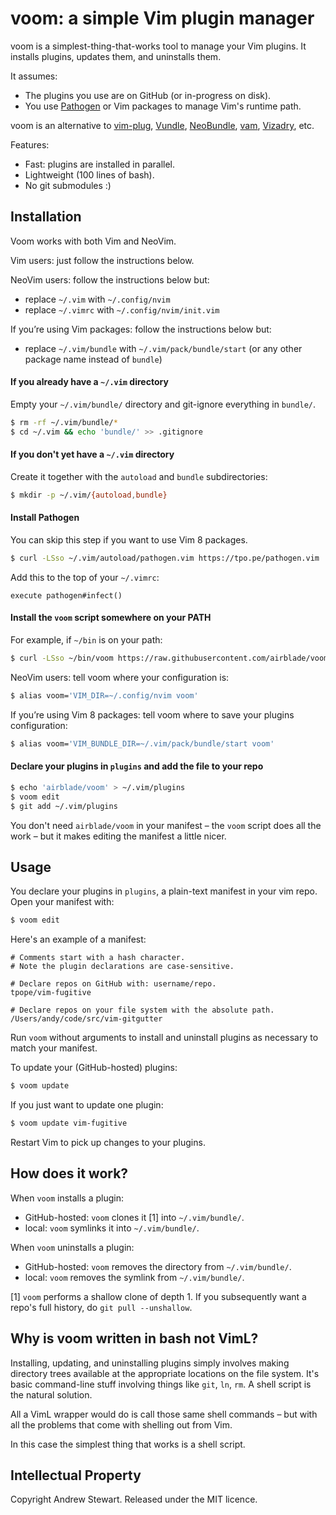 # voom: a simple Vim plugin manager

voom is a simplest-thing-that-works tool to manage your Vim plugins.  It installs plugins, updates them, and uninstalls them.

It assumes:

- The plugins you use are on GitHub (or in-progress on disk).
- You use [Pathogen][] or Vim packages to manage Vim's runtime path.

voom is an alternative to [vim-plug][], [Vundle][], [NeoBundle][], [vam][], [Vizadry][], etc.

Features:

* Fast: plugins are installed in parallel.
* Lightweight (100 lines of bash).
* No git submodules :)


## Installation

Voom works with both Vim and NeoVim.

Vim users: just follow the instructions below.

NeoVim users: follow the instructions below but:

- replace `~/.vim` with `~/.config/nvim`
- replace `~/.vimrc` with `~/.config/nvim/init.vim`

If you’re using Vim packages: follow the instructions below but:

- replace `~/.vim/bundle` with `~/.vim/pack/bundle/start` (or any other package name instead of `bundle`)


#### If you already have a `~/.vim` directory

Empty your `~/.vim/bundle/` directory and git-ignore everything in `bundle/`.

```sh
$ rm -rf ~/.vim/bundle/*
$ cd ~/.vim && echo 'bundle/' >> .gitignore
```


#### If you don't yet have a `~/.vim` directory

Create it together with the `autoload` and `bundle` subdirectories:

```sh
$ mkdir -p ~/.vim/{autoload,bundle}
```


#### Install Pathogen

You can skip this step if you want to use Vim 8 packages.

```sh
$ curl -LSso ~/.vim/autoload/pathogen.vim https://tpo.pe/pathogen.vim
```

Add this to the top of your `~/.vimrc`:

```viml
execute pathogen#infect()
```


#### Install the `voom` script somewhere on your PATH

For example, if `~/bin` is on your path:

```sh
$ curl -LSso ~/bin/voom https://raw.githubusercontent.com/airblade/voom/master/voom
```

NeoVim users: tell voom where your configuration is:

```sh
$ alias voom='VIM_DIR=~/.config/nvim voom'
```

If you’re using Vim 8 packages: tell voom where to save your plugins configuration:

```sh
$ alias voom='VIM_BUNDLE_DIR=~/.vim/pack/bundle/start voom'
```


#### Declare your plugins in `plugins` and add the file to your repo

```sh
$ echo 'airblade/voom' > ~/.vim/plugins
$ voom edit
$ git add ~/.vim/plugins
```

You don't need `airblade/voom` in your manifest – the `voom` script does all the work – but it makes editing the manifest a little nicer.


## Usage

You declare your plugins in `plugins`, a plain-text manifest in your vim repo.  Open your manifest with:

```sh
$ voom edit
```

Here's an example of a manifest:

```
# Comments start with a hash character.
# Note the plugin declarations are case-sensitive.

# Declare repos on GitHub with: username/repo.
tpope/vim-fugitive

# Declare repos on your file system with the absolute path.
/Users/andy/code/src/vim-gitgutter
```

Run `voom` without arguments to install and uninstall plugins as necessary to match your manifest.

To update your (GitHub-hosted) plugins:

```sh
$ voom update
```

If you just want to update one plugin:

```sh
$ voom update vim-fugitive
```

Restart Vim to pick up changes to your plugins.



## How does it work?

When `voom` installs a plugin:

- GitHub-hosted: `voom` clones it [1] into `~/.vim/bundle/`.
- local: `voom` symlinks it into `~/.vim/bundle/`.

When `voom` uninstalls a plugin:

- GitHub-hosted: `voom` removes the directory from `~/.vim/bundle/`.
- local: `voom` removes the symlink from `~/.vim/bundle/`.

[1] `voom` performs a shallow clone of depth 1.  If you subsequently want a repo's full history, do `git pull --unshallow`.


## Why is voom written in bash not VimL?

Installing, updating, and uninstalling plugins simply involves making directory trees available at the appropriate locations on the file system.  It's basic command-line stuff involving things like `git`, `ln`, `rm`.  A shell script is the natural solution.

All a VimL wrapper would do is call those same shell commands – but with all the problems that come with shelling out from Vim.

In this case the simplest thing that works is a shell script.


  [pathogen]: https://github.com/tpope/vim-pathogen
  [vim-plug]:https://github.com/junegunn/vim-plug
  [vundle]: https://github.com/gmarik/vundle.vim
  [NeoBundle]: https://github.com/Shougo/neobundle.vim
  [vam]: https://github.com/MarcWeber/vim-addon-manager
  [vizadry]: https://github.com/ardagnir/vizardry
  [neovim]: https://neovim.io/doc/user/nvim_from_vim.html


## Intellectual Property

Copyright Andrew Stewart.  Released under the MIT licence.

